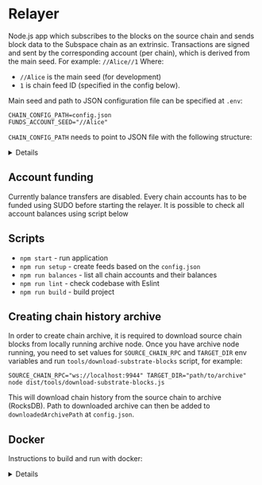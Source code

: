 # Relayer

Node.js app which subscribes to the blocks on the source chain and sends block data to the Subspace chain as an extrinsic.
Transactions are signed and sent by the corresponding account (per chain), which is derived from the main seed. 
For example: `//Alice//1` 
Where: 
* `//Alice` is the main seed (for development) 
* `1` is chain feed ID (specified in the config below).

Main seed and path to JSON configuration file can be specified at `.env`:
```
CHAIN_CONFIG_PATH=config.json
FUNDS_ACCOUNT_SEED="//Alice"
```

`CHAIN_CONFIG_PATH` needs to point to JSON file with the following structure:
<details>

```json
{
    "targetChainUrl": "ws://127.0.0.1:9944",
    "primaryChain": {
        "downloadedArchivePath": "/path/to/kusama-archive-2021-oct-23",
        "wsUrls": [
            "wss://kusama-rpc.polkadot.io",
            "wss://kusama.api.onfinality.io/public-ws",
            "wss://pub.elara.patract.io/kusama",
            "wss://kusama.geometry.io/websockets"
        ],
        "feedId": 0
    },
    "parachains": [
        {
            "downloadedArchivePath": "/path/to/statemine-archive-2021-oct-23",
            "wsUrls": [
                "wss://statemine-rpc.polkadot.io",
                "wss://statemine.api.onfinality.io/public-ws"
            ],
            "paraId": 1000,
            "feedId": 1
        },
        {
            "wsUrls": [
                "wss://karura-rpc-0.aca-api.network",
                "wss://karura-rpc-1.aca-api.network",
                "wss://karura-rpc-2.aca-api.network/ws",
                "wss://karura-rpc-3.aca-api.network/ws",
                "wss://karura.polkawallet.io",
                "wss://karura.api.onfinality.io/public-ws",
                "wss://pub.elara.patract.io/karura"
            ],
            "paraId": 2000,
            "feedId": 2
        },
        {
            "wsUrls": [
                "wss://bifrost-rpc.liebi.com/ws",
                "wss://bifrost-parachain.api.onfinality.io/public-ws",
                "wss://pub.elara.patract.io/bifrost"
            ],
            "paraId": 2001,
            "feedId": 3
        },
        {
            "wsUrls": [
                "wss://khala-api.phala.network/ws",
                "wss://khala.api.onfinality.io/public-ws"
            ],
            "paraId": 2004,
            "feedId": 4
        },
        {
            "wsUrls": [
                "wss://rpc.shiden.astar.network",
                "wss://rpc.pinknode.io/shiden/explorer"
            ],
            "paraId": 2007,
            "feedId": 5
        },
        {
            "wsUrls": [
                "wss://wss.moonriver.moonbeam.network",
                "wss://moonriver.api.onfinality.io/public-ws",
                "wss://rpc.pinknode.io/moonriver/explorer",
                "wss://pub.elara.patract.io/moonriver"
            ],
            "paraId": 2023,
            "feedId": 6
        }
    ]
}
```

Where:
* `targetChainUrl` - WebSocket JSON-RPC endpoint URL of the target (Subspace) chain where transactions with blocks will be sent
* `downloadedArchivePath` - optional path to downloaded archive of blocks for a particular chain as RocksDB database (can be created with `tools/download-substrate-blocks` script)
* `wsUrls` - WebSocket JSON-RPC endpoint URLs of the main Substrate-based chain (in most cases relay chain like Kusama or Polkadot, but can be used with any other chain too)
* `paraId` - ID of a parachain or parathread under above relay chain
* `feedId` - ID of the feed already created on Subspace chain into which archived blocks will go (`tools/create-feeds` script can be used to create feeds for accounts in the config file)

</details>

## Account funding
Currently balance transfers are disabled. Every chain accounts has to be funded using SUDO before starting the relayer. It is possible to check all account balances using script below

## Scripts
- `npm start` - run application
- `npm run setup` - create feeds based on the `config.json`
- `npm run balances` - list all chain accounts and their balances
- `npm run lint` - check codebase with Eslint
- `npm run build` - build project

## Creating chain history archive

In order to create chain archive, it is required to download source chain blocks from locally running archive node. Once you have archive node running, you need to set values for `SOURCE_CHAIN_RPC` and
`TARGET_DIR` env variables and run `tools/download-substrate-blocks` script, for example:
```
SOURCE_CHAIN_RPC="ws://localhost:9944" TARGET_DIR="path/to/archive" node dist/tools/download-substrate-blocks.js
```

This will download chain history from the source chain to archive (RocksDB). Path to downloaded archive can then be added to `downloadedArchivePath` at `config.json`.

## Docker

Instructions to build and run with docker:

<details>

### Build

If you decide to build image yourself:
```
docker build -t ghcr.io/subspace/relayer:latest .
```

### List account balances

Replace `DIR_WITH_CONFIG` with directory where `config.json` is located.

```bash
docker run --rm -it \
    -e CHAIN_CONFIG_PATH="/config.json" \
    -e FUNDS_ACCOUNT_SEED="//Alice" \
    --volume /DIR_WITH_CONFIG/config.json:/config.json:ro \
    --network host \
    --entrypoint "node" \
    ghcr.io/subspace/relayer /dist/tools/list-account-balances.js
```

### Run feeds creation
Creates feeds for all chains specified in `config.json`.

Replace `DIR_WITH_CONFIG` with directory where `config.json` is located.

```bash
docker run --rm -it \
    -e CHAIN_CONFIG_PATH="/config/config.json" \
    -e FUNDS_ACCOUNT_SEED="//Alice" \
    --volume /DIR_WITH_CONFIG/config.json:/config.json:ro \
    ghcr.io/subspace/relayer \
    create-feeds
```

### Run single feed creation
Creates feed for particular chain, used when adding a new chain to existing relayer.

Replace:
* `DIR_WITH_CONFIG` with directory where `config.json` is located
* `PARA_ID` with para id specified in the `config.json`

```bash
docker run --rm -it \
    -e CHAIN_CONFIG_PATH="/config/config.json" \
    -e FUNDS_ACCOUNT_SEED="//Alice" \
    --volume /DIR_WITH_CONFIG/config.json:/config.json:ro \
    --entrypoint "node" \
    ghcr.io/subspace/relayer /dist/tools/create-single-feed.js PARA_ID
```

### Run relayer

Replace `DIR_WITH_CONFIG` with directory where `config.json` is located (we mount directory such that config can be
re-read on restart by relayer if updated).

```bash
docker run --rm -it --init \
    -e CHAIN_CONFIG_PATH="/config/config.json" \
    --volume /DIR_WITH_CONFIG:/config:ro \
    --network host \
    --name subspace-relayer \
    ghcr.io/subspace/relayer
```

</details>

